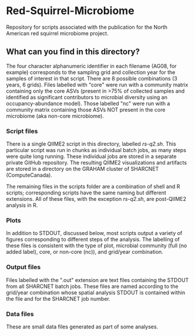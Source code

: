# Red-Squirrel-Microbiome
Repository for scripts associated with the publication for the North American red squirrel microbiome project.

## What can you find in this directory?
The four character alphanumeric identifier in each filename (AG08, for example) corresponds to the sampling grid and collection year for the samples of interest in that script. There are 8 possible combinations (3 years, 6 grids). Files labelled with "core" were run with a community matrix containing only the core ASVs (present in >75% of collected samples and identified as significant contributors to microbial diversity using an occupancy-abundance model). Those labelled "nc" were run with a community matrix containing those ASVs NOT present in the core microbiome (aka non-core microbiome).

### Script files
There is a single QIIME2 script in this directory, labelled *rs-q2.sh*. This particular script was run in chunks as individual batch jobs, as many steps were quite long running. These individual jobs are stored in a separate private GitHub repository. The resulting QIIME2 visualizations and artifacts are stored in a directory on the GRAHAM cluster of SHARCNET (ComputeCanada).

The remaining files in the scripts folder are a combination of shell and R scripts; corresponding scripts have the same naming but different extensions. All of these files, with the exception *rs-q2.sh*, are post-QIIME2 analysis in R. 

### Plots
In addition to STDOUT, discussed below, most scripts output a variety of figures corresponding to different steps of the analysis. The labelling of these files is consistent with the type of plot, microbial community (full (no added label), core, or non-core (nc)), and grid/year combination.

### Output files
Files labelled with the ".out" extension are text files containing the STDOUT from all SHARCNET batch jobs. These files are named according to the grid/year combination whose spatial analysis STDOUT is contained within the file and for the SHARCNET job number.

### Data files
These are small data files generated as part of some analyses.
